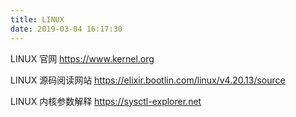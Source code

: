 ```yaml
---
title: LINUX
date: 2019-03-04 16:17:30
---
```


LINUX 官网 https://www.kernel.org

LINUX 源码阅读网站 https://elixir.bootlin.com/linux/v4.20.13/source

LINUX 内核参数解释 https://sysctl-explorer.net

